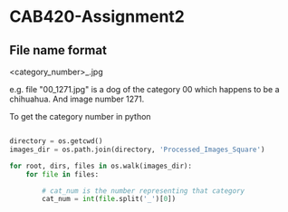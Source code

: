 # CAB420-Assignment2 #

## File name format ##

<category_number>_<filename>.jpg

e.g. file "00_1271.jpg" is a dog of the category 00 which happens to be a chihuahua. And image number 1271.

To get the category number in python 

~~~python

directory = os.getcwd()
images_dir = os.path.join(directory, 'Processed_Images_Square')

for root, dirs, files in os.walk(images_dir):
    for file in files:

        # cat_num is the number representing that category
        cat_num = int(file.split('_')[0])

~~~
